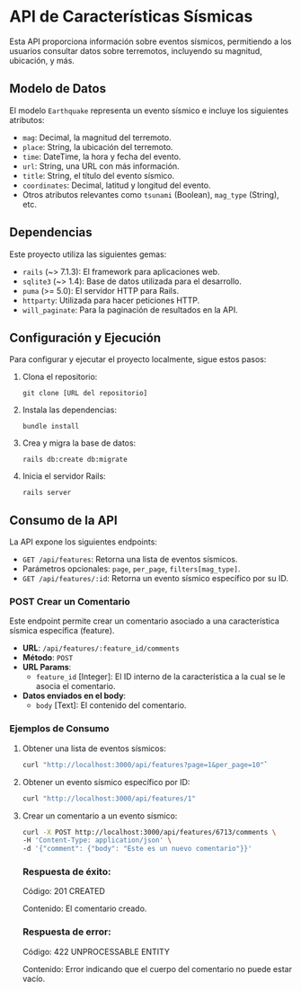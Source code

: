 # API de Características Sísmicas

Esta API proporciona información sobre eventos sísmicos, permitiendo a los usuarios consultar datos sobre terremotos, incluyendo su magnitud, ubicación, y más.

## Modelo de Datos

El modelo `Earthquake` representa un evento sísmico e incluye los siguientes atributos:

- `mag`: Decimal, la magnitud del terremoto.
- `place`: String, la ubicación del terremoto.
- `time`: DateTime, la hora y fecha del evento.
- `url`: String, una URL con más información.
- `title`: String, el título del evento sísmico.
- `coordinates`: Decimal, latitud y longitud del evento.
- Otros atributos relevantes como `tsunami` (Boolean), `mag_type` (String), etc.

## Dependencias

Este proyecto utiliza las siguientes gemas:

- `rails` (~> 7.1.3): El framework para aplicaciones web.
- `sqlite3` (~> 1.4): Base de datos utilizada para el desarrollo.
- `puma` (>= 5.0): El servidor HTTP para Rails.
- `httparty`: Utilizada para hacer peticiones HTTP.
- `will_paginate`: Para la paginación de resultados en la API.

## Configuración y Ejecución

Para configurar y ejecutar el proyecto localmente, sigue estos pasos:

1. Clona el repositorio:

    `git clone [URL del repositorio]`

2. Instala las dependencias:

    `bundle install`

3. Crea y migra la base de datos:

    `rails db:create db:migrate`

4. Inicia el servidor Rails:

    `rails server`

## Consumo de la API

La API expone los siguientes endpoints:

- `GET /api/features`: Retorna una lista de eventos sísmicos.
- Parámetros opcionales: `page`, `per_page`, `filters[mag_type]`.
- `GET /api/features/:id`: Retorna un evento sísmico específico por su ID.

### POST Crear un Comentario

Este endpoint permite crear un comentario asociado a una característica sísmica específica (feature).

- **URL**: `/api/features/:feature_id/comments`
- **Método**: `POST`
- **URL Params**: 
  - `feature_id` [Integer]: El ID interno de la característica a la cual se le asocia el comentario.
- **Datos enviados en el body**:
  - `body` [Text]: El contenido del comentario.


### Ejemplos de Consumo

1. Obtener una lista de eventos sísmicos:

    ```bash
    curl "http://localhost:3000/api/features?page=1&per_page=10"`
    ```

2. Obtener un evento sísmico específico por ID:

    ```bash
    curl "http://localhost:3000/api/features/1"
    ```

3. Crear un comentario a un evento sísmico:


    ```bash
    curl -X POST http://localhost:3000/api/features/6713/comments \
    -H 'Content-Type: application/json' \
    -d '{"comment": {"body": "Este es un nuevo comentario"}}'
    ```

    ### Respuesta de éxito:
    Código: 201 CREATED
    
    Contenido: El comentario creado.
    ### Respuesta de error:
    Código: 422 UNPROCESSABLE ENTITY

    Contenido: Error indicando que el cuerpo del comentario no puede estar vacío.

